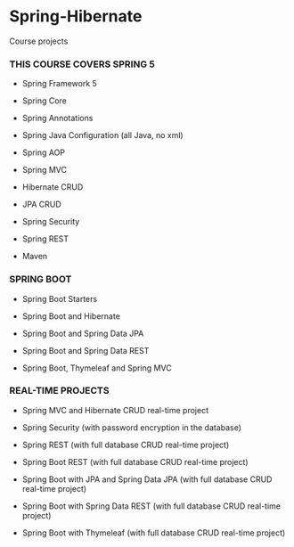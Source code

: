 # Spring-Hibernate
Course projects

### THIS COURSE COVERS SPRING 5

* Spring Framework 5

* Spring Core

* Spring Annotations

* Spring Java Configuration (all Java, no xml)

* Spring AOP

* Spring MVC

* Hibernate CRUD

* JPA CRUD

* Spring Security

* Spring REST

* Maven

### SPRING BOOT

* Spring Boot Starters

* Spring Boot and Hibernate

* Spring Boot and Spring Data JPA

* Spring Boot and Spring Data REST

* Spring Boot, Thymeleaf and Spring MVC

### REAL-TIME PROJECTS

* Spring MVC and Hibernate CRUD real-time project

* Spring Security (with password encryption in the database)

* Spring REST (with full database CRUD real-time project)

* Spring Boot REST (with full database CRUD real-time project)

* Spring Boot with JPA and Spring Data JPA (with full database CRUD real-time project)

* Spring Boot with Spring Data REST (with full database CRUD real-time project)

* Spring Boot with Thymeleaf (with full database CRUD real-time project)
